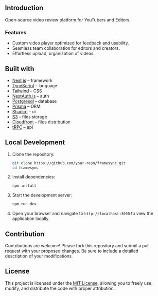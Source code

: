 ## Introduction

Open-source video review platform for YouTubers and Editors.

### Features

- Custom video player optimized for feedback and usability.  
- Seamless team collaboration for editors and creators.  
- Effortless upload, organization of videos.

  
## Built with

- [Next.js](https://nextjs.org/) – framework
- [TypeScript](https://www.typescriptlang.org/) – language
- [Tailwind](https://tailwindcss.com/) – CSS
- [NextAuth.js](https://next-auth.js.org/) – auth
- [Postgresql](https://www.postgresql.org/) – database
- [Prisma](https://www.prisma.io/) – ORM
- [Shadcn](https://ui.shadcn.com/) – ui
- [S3](https://aws.amazon.com/s3/) – files storage
- [Cloudfront](https://aws.amazon.com/cloudfront/) – files distribution
- [tRPC](https://trpc.io/) – api

## Local Development  

1. Clone the repository:  
   ```bash
   git clone https://github.com/your-repo/framesync.git
   cd framesync
   ```  
2. Install dependencies:  
   ```bash
   npm install
   ```  
3. Start the development server:  
   ```bash
   npm run dev
   ```  
4. Open your browser and navigate to `http://localhost:3000` to view the application locally.  

## Contribution  

Contributions are welcome! Please fork this repository and submit a pull request with your proposed changes. Be sure to include a detailed description of your modifications.

## License  

This project is licensed under the [MIT License](LICENSE), allowing you to freely use, modify, and distribute the code with proper attribution.  
